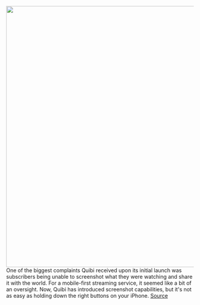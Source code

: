 <img src='https://cdn.vox-cdn.com/thumbor/R7QHJilzokihEnZ9mM_XvwkPxgs=/0x0:936x900/1200x800/filters:focal(621x564:769x712)/cdn.vox-cdn.com/uploads/chorus_image/image/67099710/screenshot_quibi.0.png' width='700px' /><br/>
One of the biggest complaints Quibi received upon its initial launch was subscribers being unable to screenshot what they were watching and share it with the world. For a mobile-first streaming service, it seemed like a bit of an oversight. Now, Quibi has introduced screenshot capabilities, but it's not as easy as holding down the right buttons on your iPhone.
<a href='https://www.theverge.com/2020/7/23/21336241/quibi-screenshot-share-streaming-ios-android-mobile-drm-copyright'> Source <a/>